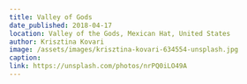```yaml
---
title: Valley of Gods
date_published: 2018-04-17
location: Valley of the Gods, Mexican Hat, United States
author: Krisztina Kovari
image: /assets/images/krisztina-kovari-634554-unsplash.jpg
caption: 
link: https://unsplash.com/photos/nrPQ0iLO49A
---
```

